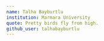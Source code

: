 ```yaml
---
name: Talha Bayburtlu
institution: Marmara University
quote: Pretty birds fly from high.
github_user: talhabayburtlu
---
```

